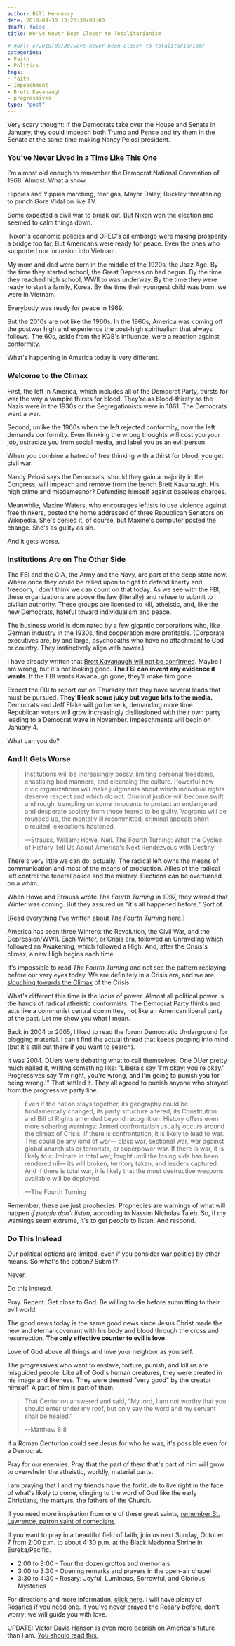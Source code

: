 ```yaml
---
author: Bill Hennessy
date: 2018-09-30 13:28:38+00:00
draft: false
title: We've Never Been Closer to Totalitarianism

# #url: e/2018/09/30/weve-never-been-closer-to-totalitarianism/
categories:
- Faith
- Politics
tags:
- faith
- Impeachment
- Brett Kavanaugh
- progressives
type: "post"
---
```





Very scary thought: If the Democrats take over the House and Senate in January, they could impeach both Trump and Pence and try them in the Senate at the same time making Nancy Pelosi president.







### You've Never Lived in a Time Like This One







I'm almost old enough to remember the Democrat National Convention of 1968. Almost. What a show. 







Hippies and Yippies marching, tear gas, Mayor Daley, Buckley threatening to punch Gore Vidal on live TV. 







Some expected a civil war to break out. But Nixon won the election and seemed to calm things down. 







 Nixon's economic policies and OPEC's oil embargo were making prosperity a bridge too far. But Americans were ready for peace. Even the ones who supported our incursion into Vietnam. 







My mom and dad were born in the middle of the 1920s, the Jazz Age. By the time they started school, the Great Depression had begun. By the time they reached high school, WWII to was underway. By the time they were ready to start a family, Korea. By the time their youngest child was born, we were in Vietnam. 







Everybody was ready for peace in 1969. 







But the 2010s are not like the 1960s. In the 1960s, America was coming off the postwar high and experience the post-high spiritualism that always follows. The 60s, aside from the KGB's influence, were a reaction against conformity. 







What's happening in America today is very different. 







### Welcome to the Climax







First, the left in America, which includes all of the Democrat Party, thirsts for war the way a vampire thirsts for blood. They're as blood-thirsty as the Nazis were in the 1930s or the Segregationists were in 1861. The Democrats want a war. 







Second, unlike the 1960s when the left rejected conformity, now the left demands conformity. Even thinking the wrong thoughts will cost you your job, ostracize you from social media, and label you as an evil person. 







When you combine a hatred of free thinking with a thirst for blood, you get civil war. 







Nancy Pelosi says the Democrats, should they gain a majority in the Congress, will impeach and remove from the bench Brett Kavanaugh. His high crime and misdemeanor? Defending himself against baseless charges. 







Meanwhile, Maxine Waters, who encourages leftists to use violence against free thinkers, posted the home addressed of three Republican Senators on Wikipedia. She's denied it, of course, but Maxine's computer posted the change. She's as guilty as sin. 







And it gets worse. 







### Institutions Are on The Other Side







The FBI and the CIA, the Army and the Navy, are part of the deep state now. Where once they could be relied upon to fight to defend liberty and freedom, I don't think we can count on that today. As we see with the FBI, these organizations are above the law (literally) and refuse to submit to civilian authority. These groups are licensed to kill, atheistic, and, like the new Democrats, hateful toward individualism and peace. 







The business world is dominated by a few gigantic corporations who, like German industry in the 1930s, find cooperation more profitable. (Corporate executives are, by and large, psychopaths who have no attachment to God or country. They instinctively align with power.)







I have already written that [Brett Kavanaugh will not be confirmed](https://www.hennessysview.com/2018/09/26/amy-coney-barrett-remember-her-name/). Maybe I am wrong, but it's not looking good. **The FBI can invent any evidence it wants**. If the FBI wants Kavanaugh gone, they'll make him gone.







Expect the FBI to report out on Thursday that they have several leads that must be pursued. **They'll leak some juicy but vague bits to the media.** Democrats and Jeff Flake will go berserk, demanding more time. Republican voters will grow increasingly disillusioned with their own party leading to a Democrat wave in November. Impeachments will begin on January 4.







What can you do?







### And It Gets Worse







> Institutions will be increasingly bossy, limiting personal freedoms, chastising bad manners, and cleansing the culture. Powerful new civic organizations will make judgments about which individual rights deserve respect and which do not. Criminal justice will become swift and rough, trampling on some innocents to protect an endangered and desperate society from those feared to be guilty. Vagrants will be rounded up, the mentally ill recommitted, criminal appeals short-circuited, executions hastened.
> 
> —Strauss, William; Howe, Neil. The Fourth Turning: What the Cycles of History Tell Us About America's Next Rendezvous with Destiny







There's very little we can do, actually. The radical left owns the means of communication and most of the means of production. Allies of the radical left control the federal police and the military. Elections can be overturned on a whim. 







When Howe and Strauss wrote _The Fourth Turning_ in 1997, they warned that Winter was coming. But they assured us "it's all happened before." Sort of.







[[Read everything I've written about _The Fourth Turning_ here](https://hennessysview.com/?s=the+fourth+turning).]







America has seen three Winters: the Revolution, the Civil War, and the Depression/WWII. Each Winter, or Crisis era, followed an Unraveling which followed an Awakening, which followed a High. And, after the Crisis's climax, a new High begins each time. 







It's impossible to read _The Fourth Turning_ and not see the pattern replaying before our very eyes today. We are definitely in a Crisis era, and we are [slouching towards the Climax](https://www.hennessysview.com/2017/02/11/slouching-toward-the-climax/) of the Crisis. 







What's different this time is the locus of power. Almost all political power is the hands of radical atheistic conformists. The Democrat Party thinks and acts like a communist central committee, not like an American liberal party of the past. Let me show you what I mean.







Back in 2004 or 2005, I liked to read the forum Democratic Underground for blogging material. I can't find the actual thread that keeps popping into mind (but it's still out there if you want to search). 







It was 2004. DUers were debating what to call themselves. One DUer pretty much nailed it, writing something like: "Liberals say 'I'm okay; you're okay.' Progressives say 'I'm right, you're wrong, and I'm going to punish you for being wrong.'" That settled it. They all agreed to punish anyone who strayed from the progressive party line. 







> Even if the nation stays together, its geography could be fundamentally changed, its party structure altered, its Constitution and Bill of Rights amended beyond recognition. History offers even more sobering warnings: Armed confrontation usually occurs around the climax of Crisis. If there is confrontation, it is likely to lead to war. This could be any kind of war— class war, sectional war, war against global anarchists or terrorists, or superpower war. If there is war, it is likely to culminate in total war, fought until the losing side has been rendered nil— its will broken, territory taken, and leaders captured. And if there is total war, it is likely that the most destructive weapons available will be deployed.
> 
> —The Fourth Turning







Remember, these are just prophecies. Prophecies are warnings of what will happen _if people don't listen_, according to Nassim Nicholas Taleb. So, if my warnings seem extreme, it's to get people to listen. And respond. 







### Do This Instead







Our political options are limited, even if you consider war politics by other means. So what's the option? Submit?







Never. 







Do this instead.







Pray. Repent. Get close to God. Be willing to die before submitting to their evil world. 







The good news today is the same good news since Jesus Christ made the new and eternal covenant with his body and blood through the cross and resurrection. **The only effective counter to evil is love**.







Love of God above all things and love your neighbor as yourself.







The progressives who want to enslave, torture, punish, and kill us are misguided people. Like all of God's human creatures, they were created in his image and likeness. They were deemed "very good" by the creator himself. A part of him is part of them. 







> That Centurion answered and said, “My lord, I am not worthy that you should enter under my roof, but only say the word and my servant shall be healed.”
> 
> --Matthew 8:8







If a Roman Centurion could see Jesus for who he was, it's possible even for a Democrat. 







Pray for our enemies. Pray that the part of them that's part of him will grow to overwhelm the atheistic, worldly, material parts.







I am praying that I and my friends have the fortitude to live right in the face of what's likely to come, clinging to the word of God like the early Christians, the martyrs, the fathers of the Church. 







If you need more inspiration from one of these great saints, [remember St. Lawrence, patron saint of comedians](https://www.hennessysview.com/2018/08/10/what-should-we-do-next/).







If you want to pray in a beautiful field of faith, join us next Sunday, October 7 from 2:00 p.m. to about 4:30 p.m. at the Black Madonna Shrine in Eureka/Pacific. 





  * 2:00 to 3:00 - Tour the dozen grottos and memorials  
  * 3:00 to 3:30 - Opening remarks and prayers in the open-air chapel  
  * 3:30 to 4:30 - Rosary: Joyful, Luminous, Sorrowful, and Glorious Mysteries





For directions and more information, [click here](https://www.hennessysview.com/2018/09/18/rosary-coast-to-coast-october-7-pray-for-america/). I will have plenty of Rosaries if you need one. If you've never prayed the Rosary before, don't worry: we will guide you with love. 







UPDATE: Victor Davis Hanson is even more bearish on America's future than I am. [You should read this.](https://amgreatness.com/2018/09/30/epitaph-for-a-dying-culture/)



